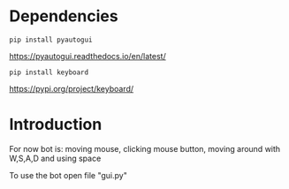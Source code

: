 # Dependencies
 ```pip install pyautogui ```
 
 https://pyautogui.readthedocs.io/en/latest/
 
  ```pip install keyboard ```
  
  https://pypi.org/project/keyboard/

# Introduction
 For now bot is: moving mouse, clicking mouse button, moving around with W,S,A,D and using space
 
 To use the bot open file "gui.py"
